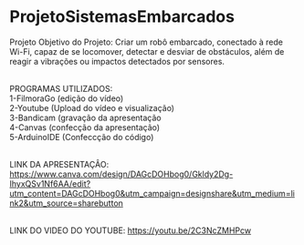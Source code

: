 # ProjetoSistemasEmbarcados
Projeto Objetivo do Projeto: Criar um robô embarcado, conectado à rede Wi-Fi, capaz de se locomover, detectar e desviar de obstáculos, além de reagir a vibrações ou impactos detectados por sensores.

<br>PROGRAMAS UTILIZADOS:
<br>1-FilmoraGo (edição do vídeo)
<br>2-Youtube (Upload do vídeo e visualização)
<br>3-Bandicam (gravação da apresentação
<br>4-Canvas (confecção da apresentação)
<br>5-ArduinoIDE (Confeccção do código)

<br>LINK DA APRESENTAÇÂO: https://www.canva.com/design/DAGcDOHbog0/Gkldy2Dg-IhyxQSv1Nf6AA/edit?utm_content=DAGcDOHbog0&utm_campaign=designshare&utm_medium=link2&utm_source=sharebutton

<br>LINK DO VIDEO DO YOUTUBE: https://youtu.be/2C3NcZMHPcw 
